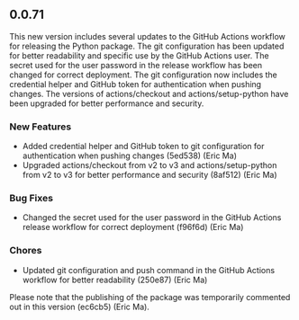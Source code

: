## 0.0.71

This new version includes several updates to the GitHub Actions workflow for releasing the Python package. The git configuration has been updated for better readability and specific use by the GitHub Actions user. The secret used for the user password in the release workflow has been changed for correct deployment. The git configuration now includes the credential helper and GitHub token for authentication when pushing changes. The versions of actions/checkout and actions/setup-python have been upgraded for better performance and security.

### New Features

- Added credential helper and GitHub token to git configuration for authentication when pushing changes (5ed538) (Eric Ma)
- Upgraded actions/checkout from v2 to v3 and actions/setup-python from v2 to v3 for better performance and security (8af512) (Eric Ma)

### Bug Fixes

- Changed the secret used for the user password in the GitHub Actions release workflow for correct deployment (f96f6d) (Eric Ma)

### Chores

- Updated git configuration and push command in the GitHub Actions workflow for better readability (250e87) (Eric Ma)

Please note that the publishing of the package was temporarily commented out in this version (ec6cb5) (Eric Ma).
